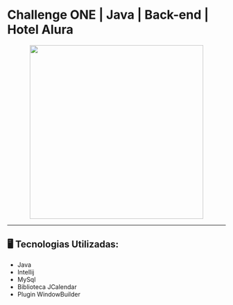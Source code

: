 # Challenge ONE | Java | Back-end | Hotel Alura

<p align="center" >
     <img width="400" heigth="400" src="https://user-images.githubusercontent.com/101413385/173164615-192ca98a-1a44-480e-9229-9f82f456eec8.png">

</p>

---


## 🖥️ Tecnologias Utilizadas:

- Java
- Intellij
- MySql
- Biblioteca JCalendar
- Plugin WindowBuilder </br>
